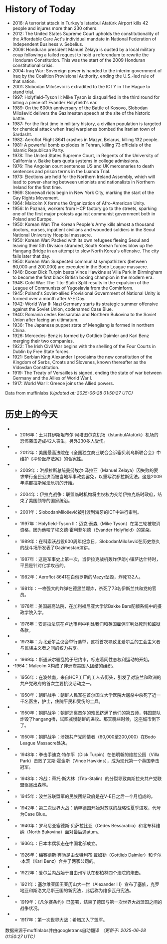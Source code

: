 # History of Today 

- 2016: A terrorist attack in Turkey's Istanbul Atatürk Airport kills 42 people and injures more than 230 others.
- 2012: The United States Supreme Court upholds the constitutionality of the Affordable Care Act's individual mandate in National Federation of Independent Business v. Sebelius.
- 2009: Honduran president Manuel Zelaya is ousted by a local military coup following a failed request to hold a referendum to rewrite the Honduran Constitution. This was the start of the 2009 Honduran constitutional crisis.
- 2004: Iraq War: Sovereign power is handed to the interim government of Iraq by the Coalition Provisional Authority, ending the U.S.-led rule of that nation.
- 2001: Slobodan Milošević is extradited to the ICTY in The Hague to stand trial.
- 1997: Holyfield-Tyson II: Mike Tyson is disqualified in the third round for biting a piece off Evander Holyfield's ear.
- 1989: On the 600th anniversary of the Battle of Kosovo, Slobodan Milošević delivers the Gazimestan speech at the site of the historic battle.
- 1987: For the first time in military history, a civilian population is targeted for chemical attack when Iraqi warplanes bombed the Iranian town of Sardasht.
- 1982: Aeroflot Flight 8641 crashes in Mazyr, Belarus, killing 132 people.
- 1981: A powerful bomb explodes in Tehran, killing 73 officials of the Islamic Republican Party.
- 1978: The United States Supreme Court, in Regents of the University of California v. Bakke bars quota systems in college admissions.
- 1976: The Angolan court sentences US and UK mercenaries to death sentences and prison terms in the Luanda Trial.
- 1973: Elections are held for the Northern Ireland Assembly, which will lead to power-sharing between unionists and nationalists in Northern Ireland for the first time.
- 1969: Stonewall riots begin in New York City, marking the start of the Gay Rights Movement.
- 1964: Malcolm X forms the Organization of Afro-American Unity.
- 1956: In Poznań, workers from HCP factory go to the streets, sparking one of the first major protests against communist government both in Poland and Europe.
- 1950: Korean War: The Korean People's Army kills almost a thousand doctors, nurses, inpatient civilians and wounded soldiers in the Seoul National University Hospital massacre.
- 1950: Korean War: Packed with its own refugees fleeing Seoul and leaving their 5th Division stranded, South Korean forces blow up the Hangang Bridge in an attempt to slow North Korea's offensive. The city falls later that day.
- 1950: Korean War: Suspected communist sympathizers (between 60,000 and 200,000) are executed in the Bodo League massacre.
- 1948: Boxer Dick Turpin beats Vince Hawkins at Villa Park in Birmingham to become the first black British boxing champion in the modern era.
- 1948: Cold War: The Tito-Stalin Split results in the expulsion of the League of Communists of Yugoslavia from the Cominform.
- 1945: Poland's Soviet-allied Provisional Government of National Unity is formed over a month after V-E Day.
- 1942: World War II: Nazi Germany starts its strategic summer offensive against the Soviet Union, codenamed Case Blue.
- 1940: Romania cedes Bessarabia and Northern Bukovina to the Soviet Union after facing an ultimatum.
- 1936: The Japanese puppet state of Mengjiang is formed in northern China.
- 1926: Mercedes-Benz is formed by Gottlieb Daimler and Karl Benz merging their two companies.
- 1922: The Irish Civil War begins with the shelling of the Four Courts in Dublin by Free State forces.
- 1921: Serbian King Alexander I proclaims the new constitution of the Kingdom of Serbs, Croats and Slovenes, known thereafter as the Vidovdan Constitution.
- 1919: The Treaty of Versailles is signed, ending the state of war between Germany and the Allies of World War I.
- 1917: World War I: Greece joins the Allied powers.

Data from muffinlabs
*(Updated at: 2025-06-28 01:50:27 UTC)*

# 历史上的今天 

- -  2016年：土耳其伊斯坦布尔·阿塔图尔克机场（IstanbulAtatürk）机场的恐怖袭击造成42人丧生，另外230多人受伤。
- -  2012年：美国最高法院在《全国独立商业联合会诉塞贝利乌斯联合会》中维护《平价医疗法案》的合宪性。
- -  2009年：洪都拉斯总统曼努埃尔·泽拉亚（Manuel Zelaya）因失败的要求举行全民公决而被当地军事政变罢免，以重写洪都拉斯宪法。这是2009年洪都拉斯宪法危机的开始。
- -  2004年：伊拉克战争：联盟临时机构将主权权力交给伊拉克临时政府，结束了美国领导的国家统治。
- -  2001年：SlobodanMilošević被引渡到海牙的ICT中进行审判。
- -  1997年：Holyfield-Tyson II：迈克·泰森（Mike Tyson）在第三轮被取消资格，因为他咬了埃文德·霍利菲尔德（Evander Holyfield）的耳朵。
- -  1989年：在科索沃战役600周年纪念日，SlobodanMilošević在历史悠久的战斗场所发表了Gazimestan演讲。
- -  1987年：这是军事史上第一次，当伊拉克战机轰炸伊朗小镇萨达什特时，平民是针对化学攻击的。
- -  1982年：Aeroflot 8641在白俄罗斯的Mazyr坠毁，炸死132人。
- -  1981年：一枚强大的炸弹在德黑兰爆炸，杀死了73名伊斯兰共和党的官员。
- -  1978年：美国最高法院，在加利福尼亚大学诉Bakke Bars配额系统中的摄政学院入学。
- -  1976年：安哥拉法院在卢达审判中判处我们和英国雇佣军判处死刑和监狱条款。
- -  1973年：为北爱尔兰议会举行选举，这将首次导致北爱尔兰的工会主义者与民族主义者之间的权力共享。
- -  1969年：斯通沃尔骚乱始于纽约市，标志着同性恋权利运动的开始。
- -1964：Malcolm X构成了非洲裔美国人团结的组织。
- -  1956年：在波兹南，来自HCP工厂的工人去街头，引发了对波兰和欧洲的共产党政府的首次主要抗议活动之一。
- -  1950年：朝鲜战争：朝鲜人民军在首尔国立大学医院大屠杀中杀死了近一千名医生，护士，住院平民和受伤的士兵。
- -  1950年：朝鲜战争：朝鲜逃离首尔的难民挤满了他们的第五师，韩国部队炸毁了hangang桥，试图减慢朝鲜的进攻。那天晚些时候，这座城市倒下了。
- -  1950年：朝鲜战争：涉嫌共产党同情者（60,000至200,000）在Bodo League Massacre处决。
- -  1948年：拳击手迪克·特尔平（Dick Turpin）在伯明翰的维拉公园（Villa Park）击败了文斯·霍金斯（Vince Hawkins），成为现代第一个英国拳击冠军。
- -  1948年：冷战：蒂托·斯大林（Tito-Stalin）的分裂导致南斯拉夫共产党联盟驱逐出森林。
- -  1945年：波兰苏联盟军的民族团结政府是在V-E日之后一个月组成的。
- -  1942年：第二次世界大战：纳粹德国开始对苏联的战略性夏季进攻，代号为Case Blue。
- -  1940年：罗马尼亚塞德斯·贝萨拉比亚（Cedes Bessarabia）和北布科维纳（North Bukovina）面对最后通atum。
- -  1936年：日本木偶状态在中国北部成立。
- -  1926年：梅赛德斯·奔驰是由戈特利布·戴姆勒（Gottlieb Daimler）和卡尔·本茨（Karl Benz）合并了两家公司的。
- -  1922年：爱尔兰内战始于自由州军队在都柏林四个法院的炮击。
- -  1921年：塞尔维亚国王亚历山大一世（Alexander I I）宣布了塞族，克罗地亚和斯洛文尼斯王国的新宪法，此后称为维多瓦丹宪法。
- -  1919年：《凡尔赛条约》已签署，结束了德国与第一次世界大战盟国之间的战争状况。
- -  1917年：第一次世界大战：希腊加入了盟军。

数据来源于muffinlabs并由googletrans自动翻译
*（更新于: 2025-06-28 01:50:27 UTC）*